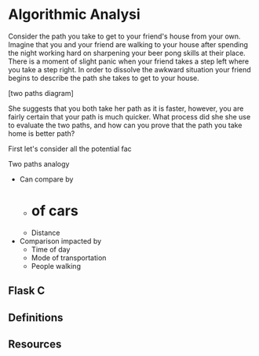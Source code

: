 # Algorithmic Analysi
Consider the path you take to get to your friend's house from your own. Imagine that you and your 
friend are walking to your house after spending the night working hard on sharpening 
your beer pong skills at their place. There is a moment of slight panic when your friend 
takes a step left where you take a step right. In order to dissolve the awkward situation 
your friend begins to describe the path she takes to get to your house.

[two paths diagram]

She suggests that you both take her path as it is faster, however, you are fairly certain that
your path is much quicker. What process did she she use to evaluate the two paths, and
how can you prove that the path you take home is better path?

First let's consider all the potential fac

Two paths analogy
- Can compare by
    + # of cars
    + Distance
- Comparison impacted by
    + Time of day
    + Mode of transportation
    + People walking

## Flask C

## Definitions

## Resources

